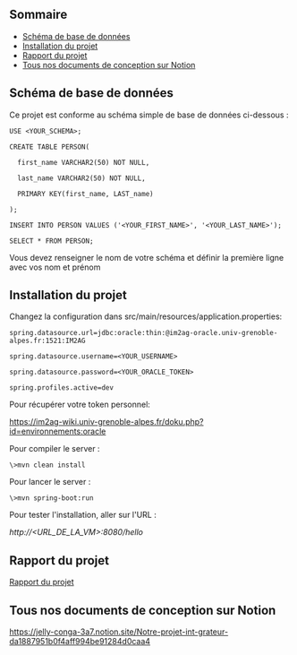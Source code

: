 
## Sommaire

 - [Schéma de base de données](#schéma-de-base-de-données)
 - [Installation du projet](#installation-du-projet)
 - [Rapport du projet](#rapport-du-projet)
 - [Tous nos documents de conception sur Notion](#tous-nos-documents-de-conception-sur-notion)

## Schéma de base de données

Ce projet est conforme au schéma simple de base de données ci-dessous :

```
USE <YOUR_SCHEMA>;

CREATE TABLE PERSON(

  first_name VARCHAR2(50) NOT NULL,

  last_name VARCHAR2(50) NOT NULL,

  PRIMARY KEY(first_name, LAST_name)

);

INSERT INTO PERSON VALUES ('<YOUR_FIRST_NAME>', '<YOUR_LAST_NAME>');

SELECT * FROM PERSON;
```

Vous devez renseigner le nom de votre schéma et définir la première ligne avec vos nom et prénom

## Installation du projet

Changez la configuration dans src/main/resources/application.properties:

```
spring.datasource.url=jdbc:oracle:thin:@im2ag-oracle.univ-grenoble-alpes.fr:1521:IM2AG

spring.datasource.username=<YOUR_USERNAME>

spring.datasource.password=<YOUR_ORACLE_TOKEN>

spring.profiles.active=dev

```

Pour récupérer votre token personnel:

https://im2ag-wiki.univ-grenoble-alpes.fr/doku.php?id=environnements:oracle

Pour compiler le server :
 
```
\>mvn clean install
```

Pour lancer le server :
 
```
\>mvn spring-boot:run
```

Pour tester l'installation, aller sur l'URL :

*http://<URL_DE_LA_VM>:8080/hello*

## Rapport du projet
[Rapport du projet](https://github.com/cemalbaygin/back_projet_integrateur_M1/files/10608936/Projet_BDI.pdf)

## Tous nos documents de conception sur Notion

https://jelly-conga-3a7.notion.site/Notre-projet-int-grateur-da1887951b0f4aff994be91284d0caa4
